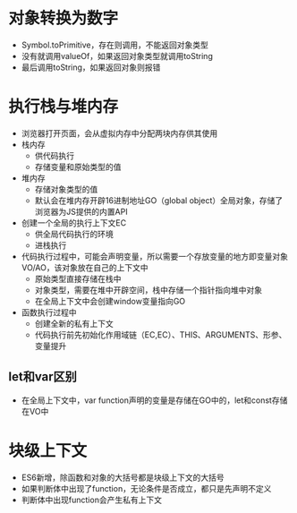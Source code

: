 # 对象转换为数字
- Symbol.toPrimitive，存在则调用，不能返回对象类型
- 没有就调用valueOf，如果返回对象类型就调用toString
- 最后调用toString，如果返回对象则报错

# 执行栈与堆内存
- 浏览器打开页面，会从虚拟内存中分配两块内存供其使用
- 栈内存
  - 供代码执行
  - 存储变量和原始类型的值
- 堆内存
  - 存储对象类型的值
  - 默认会在堆内存开辟16进制地址GO（global object）全局对象，存储了浏览器为JS提供的内置API
- 创建一个全局的执行上下文EC
  - 供全局代码执行的环境
  - 进栈执行
- 代码执行过程中，可能会声明变量，所以需要一个存放变量的地方即变量对象VO/AO，该对象放在自己的上下文中
  - 原始类型直接存储在栈中
  - 对象类型，需要在堆中开辟空间，栈中存储一个指针指向堆中对象
  - 在全局上下文中会创建window变量指向GO
- 函数执行过程中
  - 创建全新的私有上下文
  - 代码执行前先初始化作用域链（EC<fn>,EC<G>）、THIS、ARGUMENTS、形参、变量提升

## let和var区别
- 在全局上下文中，var function声明的变量是存储在GO中的，let和const存储在VO中

# 块级上下文
- ES6新增，除函数和对象的大括号都是块级上下文的大括号
- 如果判断体中出现了function，无论条件是否成立，都只是先声明不定义
- 判断体中出现function会产生私有上下文